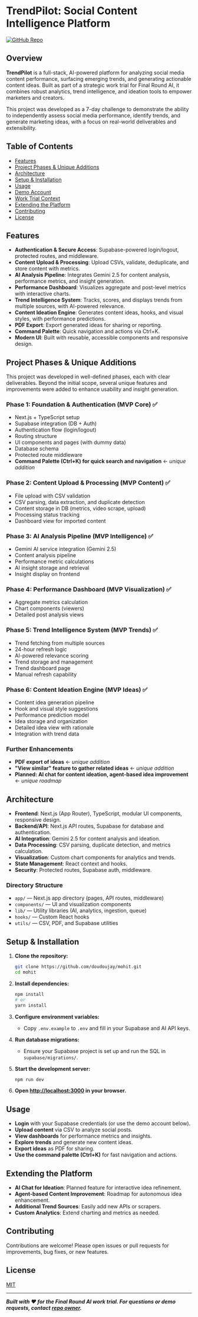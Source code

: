 # TrendPilot: Social Content Intelligence Platform

[![GitHub Repo](https://img.shields.io/badge/GitHub-doudoujay/mohit-blue?logo=github)](https://github.com/doudoujay/mohit)

## Overview

**TrendPilot** is a full-stack, AI-powered platform for analyzing social media content performance, surfacing emerging trends, and generating actionable content ideas. Built as part of a strategic work trial for Final Round AI, it combines robust analytics, trend intelligence, and ideation tools to empower marketers and creators.

This project was developed as a 7-day challenge to demonstrate the ability to independently assess social media performance, identify trends, and generate marketing ideas, with a focus on real-world deliverables and extensibility.

## Table of Contents

- [Features](#features)
- [Project Phases & Unique Additions](#project-phases--unique-additions)
- [Architecture](#architecture)
- [Setup & Installation](#setup--installation)
- [Usage](#usage)
- [Demo Account](#demo-account)
- [Work Trial Context](#work-trial-context)
- [Extending the Platform](#extending-the-platform)
- [Contributing](#contributing)
- [License](#license)

## Features

- **Authentication & Secure Access**: Supabase-powered login/logout, protected routes, and middleware.
- **Content Upload & Processing**: Upload CSVs, validate, deduplicate, and store content with metrics.
- **AI Analysis Pipeline**: Integrates Gemini 2.5 for content analysis, performance metrics, and insight generation.
- **Performance Dashboard**: Visualizes aggregate and post-level metrics with interactive charts.
- **Trend Intelligence System**: Tracks, scores, and displays trends from multiple sources, with AI-powered relevance.
- **Content Ideation Engine**: Generates content ideas, hooks, and visual styles, with performance predictions.
- **PDF Export**: Export generated ideas for sharing or reporting.
- **Command Palette**: Quick navigation and actions via Ctrl+K.
- **Modern UI**: Built with reusable, accessible components and responsive design.

## Project Phases & Unique Additions

This project was developed in well-defined phases, each with clear deliverables. Beyond the initial scope, several unique features and improvements were added to enhance usability and insight generation.

### Phase 1: Foundation & Authentication (MVP Core) ✅

- Next.js + TypeScript setup
- Supabase integration (DB + Auth)
- Authentication flow (login/logout)
- Routing structure
- UI components and pages (with dummy data)
- Database schema
- Protected route middleware
- **Command Palette (Ctrl+K) for quick search and navigation** ← _unique addition_

### Phase 2: Content Upload & Processing (MVP Content) ✅

- File upload with CSV validation
- CSV parsing, data extraction, and duplicate detection
- Content storage in DB (metrics, video scrape, upload)
- Processing status tracking
- Dashboard view for imported content

### Phase 3: AI Analysis Pipeline (MVP Intelligence) ✅

- Gemini AI service integration (Gemini 2.5)
- Content analysis pipeline
- Performance metric calculations
- AI insight storage and retrieval
- Insight display on frontend

### Phase 4: Performance Dashboard (MVP Visualization) ✅

- Aggregate metrics calculation
- Chart components (viewers)
- Detailed post analysis views

### Phase 5: Trend Intelligence System (MVP Trends) ✅

- Trend fetching from multiple sources
- 24-hour refresh logic
- AI-powered relevance scoring
- Trend storage and management
- Trend dashboard page
- Manual refresh capability

### Phase 6: Content Ideation Engine (MVP Ideas) ✅

- Content idea generation pipeline
- Hook and visual style suggestions
- Performance prediction model
- Idea storage and organization
- Detailed idea view with rationale
- Integration with trend data

### Further Enhancements

- **PDF export of ideas** ← _unique addition_
- **"View similar" feature to gather related ideas** ← _unique addition_
- **Planned: AI chat for content ideation, agent-based idea improvement** ← _unique roadmap_

## Architecture

- **Frontend**: Next.js (App Router), TypeScript, modular UI components, responsive design.
- **Backend/API**: Next.js API routes, Supabase for database and authentication.
- **AI Integration**: Gemini 2.5 for content analysis and ideation.
- **Data Processing**: CSV parsing, duplicate detection, and metrics calculation.
- **Visualization**: Custom chart components for analytics and trends.
- **State Management**: React context and hooks.
- **Security**: Protected routes, Supabase auth, middleware.

### Directory Structure

- `app/` — Next.js app directory (pages, API routes, middleware)
- `components/` — UI and visualization components
- `lib/` — Utility libraries (AI, analytics, ingestion, queue)
- `hooks/` — Custom React hooks
- `utils/` — CSV, PDF, and Supabase utilities

## Setup & Installation

1. **Clone the repository:**
   ```bash
   git clone https://github.com/doudoujay/mohit.git
   cd mohit
   ```

2. **Install dependencies:**
   ```bash
   npm install
   # or
   yarn install
   ```

3. **Configure environment variables:**
   - Copy `.env.example` to `.env` and fill in your Supabase and AI API keys.

4. **Run database migrations:**
   - Ensure your Supabase project is set up and run the SQL in `supabase/migrations/`.

5. **Start the development server:**
   ```bash
   npm run dev
   ```

6. **Open [http://localhost:3000](http://localhost:3000) in your browser.**

## Usage

- **Login** with your Supabase credentials (or use the demo account below).
- **Upload content** via CSV to analyze social posts.
- **View dashboards** for performance metrics and insights.
- **Explore trends** and generate new content ideas.
- **Export ideas** as PDF for sharing.
- **Use the command palette (Ctrl+K)** for fast navigation and actions.

## Extending the Platform

- **AI Chat for Ideation**: Planned feature for interactive idea refinement.
- **Agent-based Content Improvement**: Roadmap for autonomous idea enhancement.
- **Additional Trend Sources**: Easily add new APIs or scrapers.
- **Custom Analytics**: Extend charting and metrics as needed.

## Contributing

Contributions are welcome! Please open issues or pull requests for improvements, bug fixes, or new features.

## License

[MIT](LICENSE)

---

**_Built with ❤️ for the Final Round AI work trial. For questions or demo requests, contact [repo owner](https://github.com/doudoujay)._**
